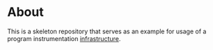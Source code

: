 About
=====

This is a skeleton repository that serves as an example for usage of a program
instrumentation [infrastructure](http://github.com/vusec/instrumentation-infra).
